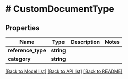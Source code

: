 # # CustomDocumentType

## Properties

Name | Type | Description | Notes
------------ | ------------- | ------------- | -------------
**reference_type** | **string** |  |
**category** | **string** |  |

[[Back to Model list]](../../README.md#models) [[Back to API list]](../../README.md#endpoints) [[Back to README]](../../README.md)
